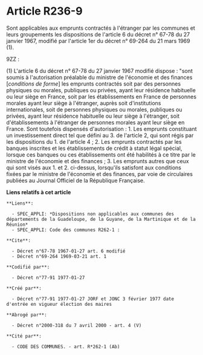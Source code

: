 # Article R236-9

Sont applicables aux emprunts contractés à l'étranger par les communes et leurs groupements les dispositions de l'article 6
du décret n° 67-78 du 27 janvier 1967, modifié par l'article 1er du décret n° 69-264 du 21 mars 1969 (1).

9ZZ : 

(1) L'article 6 du décret n° 67-78 du 27 janvier 1967 modifié dispose : "sont soumis à l'autorisation préalable du ministre
de l'économie et des finances [*conditions de forme*] les emprunts contractés soit par des personnes physiques ou morales,
publiques ou privées, ayant leur résidence habituelle ou leur siège en France, soit par les établissements en France de
personnes morales ayant leur siège à l'étranger, auprès soit d'institutions internationales, soit de personnes physiques ou
morales, publiques ou privées, ayant leur résidence habituelle ou leur siège à l'étranger, soit d'établissements à l'étranger
de personnes morales ayant leur siège en France. Sont toutefois dispensés d'autorisation : 1. Les emprunts constituant un
investissement direct tel que défini au 3. de l'article 2, qui sont régis par les dispositions du 1. de l'article 4 ; 2. Les
emprunts contractés par les banques inscrites et les établissements de crédit à statut légal spécial, lorsque ces banques ou
ces établissements ont été habilités à ce titre par le ministre de l'économie et des finances ; 3. Les emprunts autres que
ceux qui sont visés aux 1. et 2. ci-dessus, lorsqu'ils satisfont aux conditions fixées par le ministre de l'économie et des
finances, par voie de circulaires publiées au Journal Officiel de la République Française.

**Liens relatifs à cet article**

	**Liens**:

	  - SPEC_APPLI: *Dispositions non applicables aux communes des départements de la Guadeloupe, de la Guyane, de la Martinique et de la Réunion*
	  - SPEC_APPLI: Code des communes R262-1 :

	**Cite**:

	  - Décret n°67-78 1967-01-27 art. 6 modifié
	  - Décret n°69-264 1969-03-21 art. 1

	**Codifié par**:

	  - Décret n°77-91 1977-01-27

	**Créé par**:

	  - Décret n°77-91 1977-01-27 JORF et JONC 3 février 1977 date d'entrée en vigueur élection des maires

	**Abrogé par**:

	  - Décret n°2000-318 du 7 avril 2000 - art. 4 (V)

	**Cité par**:

	  - CODE DES COMMUNES. - art. R*262-1 (Ab)
